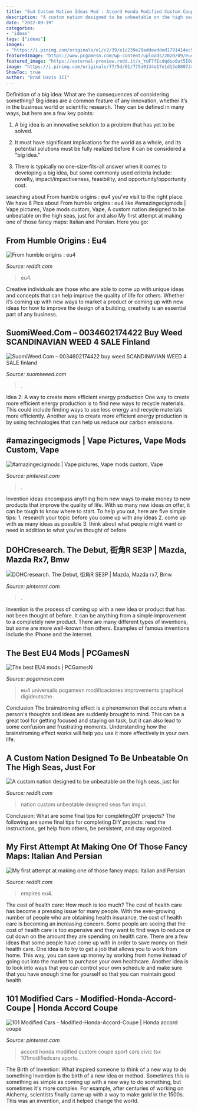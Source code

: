 ```yaml
---
title: "Eu4 Custom Nation Ideas Mod : Accord Honda Modified Custom Coupe Sport Cars Civic Tsx 101modifiedcars Sports"
description: "A custom nation designed to be unbeatable on the high seas, just for"
date: "2022-09-19"
categories:
- "ideas"
tags: ["ideas"]
images:
- "https://i.pinimg.com/originals/e1/c2/39/e1c239e29addeadded1791414ec9a48e.jpg"
featuredImage: "https://www.pcgamesn.com/wp-content/uploads/2020/09/eu4-mods-idea-variation-740x416.jpg"
featured_image: "https://external-preview.redd.it/x_YuF7fIcdqdso8ut5I0wLKBZdDAf5QsCDpVJMt6J1k.png?auto=webp&amp;s=f641ddfa30affc593c3b8512d7edbc2434ee3117"
image: "https://i.pinimg.com/originals/77/5d/01/775d0134e17e1d13e68072420263e4cc.png"
ShowToc: true
author: "Brad Davis III"
---
```



Definition of a big idea: What are the consequences of considering something?
Big ideas are a common feature of any innovation, whether it’s in the business world or scientific research. They can be defined in many ways, but here are a few key points:
1. A big idea is an innovative solution to a problem that has yet to be solved.

2. It must have significant implications for the world as a whole, and its potential solutions must be fully realized before it can be considered a "big idea."

3. There is typically no one-size-fits-all answer when it comes to developing a big idea, but some commonly used criteria include: novelty, impact/impactiveness, feasibility, and opportunity/opportunity cost. 

	

		
searching about From humble origins : eu4 you've visit to the right place. We have 8 Pics about From humble origins : eu4 like #amazingecigmods | Vape pictures, Vape mods custom, Vape, A custom nation designed to be unbeatable on the high seas, just for and also My first attempt at making one of those fancy maps: Italian and Persian. Here you go:
		
    
## From Humble Origins : Eu4

<img loading=lazy src="https://preview.redd.it/muwd900cdqy41.jpg?auto=webp&amp;s=85cdcdaf66eaaacaf911fb19272daf00a22cca71" onerror="this.onerror=null;this.src='https://tse3.mm.bing.net/th?id=OIP.SAYpF5joBbapdi09ODh5swHaEK&amp;pid=15.1';" alt="From humble origins : eu4">

_Source: reddit.com_

>eu4. 

	

Creative individuals are those who are able to come up with unique ideas and concepts that can help improve the quality of life for others. Whether it’s coming up with new ways to market a product or coming up with new ideas for how to improve the design of a building, creativity is an essential part of any business.

    
## SuomiWeed.Com – 0034602174422 Buy Weed SCANDINAVIAN WEED 4 SALE Finland

<img loading=lazy src="https://suomiweed.com/wp-content/uploads/2021/03/SNOOP-DOG.jpg" onerror="this.onerror=null;this.src='https://tse3.mm.bing.net/th?id=OIP.axqghW3HHwqPZwvN_VwtbgHaEK&amp;pid=15.1';" alt="SuomiWeed.Com – 0034602174422 buy weed SCANDINAVIAN WEED 4 SALE finland">

_Source: suomiweed.com_

>. 

	

Idea 2: A way to create more efficient energy production
One way to create more efficient energy production is to find new ways to recycle materials. This could include finding ways to use less energy and recycle materials more efficiently. Another way to create more efficient energy production is by using technologies that can help us reduce our carbon emissions.

    
## #amazingecigmods | Vape Pictures, Vape Mods Custom, Vape

<img loading=lazy src="https://i.pinimg.com/736x/ea/9a/5b/ea9a5bca3bd499e0cb47b773e251b51d.jpg" onerror="this.onerror=null;this.src='https://tse1.mm.bing.net/th?id=OIP.hnIRAytyQjYrfdsoblRVgwHaHa&amp;pid=15.1';" alt="#amazingecigmods | Vape pictures, Vape mods custom, Vape">

_Source: pinterest.com_

>. 

	

Invention ideas encompass anything from new ways to make money to new products that improve the quality of life. With so many new ideas on offer, it can be tough to know where to start. To help you out, here are five simple tips: 1. research your topic before you come up with any ideas 2. come up with as many ideas as possible 3. think about what people might want or need in addition to what you’ve thought of before 
    
## DOHCresearch. The Debut, 街角R SE3P | Mazda, Mazda Rx7, Bmw

<img loading=lazy src="https://i.pinimg.com/originals/77/5d/01/775d0134e17e1d13e68072420263e4cc.png" onerror="this.onerror=null;this.src='https://tse2.mm.bing.net/th?id=OIP.M823-7akCm-t5QGKW7yrTQHaE8&amp;pid=15.1';" alt="DOHCresearch. The Debut, 街角R SE3P | Mazda, Mazda rx7, Bmw">

_Source: pinterest.com_

>. 

	

Invention is the process of coming up with a new idea or product that has not been thought of before. It can be anything from a simple improvement to a completely new product. There are many different types of inventions, but some are more well-known than others. Examples of famous inventions include the iPhone and the internet.

    
## The Best EU4 Mods | PCGamesN

<img loading=lazy src="https://www.pcgamesn.com/wp-content/uploads/2020/09/eu4-mods-idea-variation-740x416.jpg" onerror="this.onerror=null;this.src='https://tse1.mm.bing.net/th?id=OIP.byDoZfLqdqPUAsBJOhS_ZwHaEK&amp;pid=15.1';" alt="The best EU4 mods | PCGamesN">

_Source: pcgamesn.com_

>eu4 universalis pcgamesn modificaciones improvements graphical digideutsche. 

	

Conclusion
The brainstroming effect is a phenomenon that occurs when a person's thoughts and ideas are suddenly brought to mind. This can be a great tool for getting focused and staying on task, but it can also lead to some confusion and frustrating moments. Understanding how the brainstroming effect works will help you use it more effectively in your own life.

    
## A Custom Nation Designed To Be Unbeatable On The High Seas, Just For

<img loading=lazy src="https://external-preview.redd.it/x_YuF7fIcdqdso8ut5I0wLKBZdDAf5QsCDpVJMt6J1k.png?auto=webp&amp;s=f641ddfa30affc593c3b8512d7edbc2434ee3117" onerror="this.onerror=null;this.src='https://tse4.mm.bing.net/th?id=OIP.mA76kkthPD8ZcruQnUNmmAAAAA&amp;pid=15.1';" alt="A custom nation designed to be unbeatable on the high seas, just for">

_Source: reddit.com_

>nation custom unbeatable designed seas fun imgur. 

	

Conclusion: What are some final tips for completingDIY projects?
The following are some final tips for completing DIY projects: read the instructions, get help from others, be persistent, and stay organized.

    
## My First Attempt At Making One Of Those Fancy Maps: Italian And Persian

<img loading=lazy src="https://external-preview.redd.it/H7XDQ7q1Cdk1z3JGlgE0kVGkijID8fNUWtbt0hQmMFU.jpg?auto=webp&amp;s=57b9e813ce932340e0c4d662a72e5000eeffc86f" onerror="this.onerror=null;this.src='https://tse4.mm.bing.net/th?id=OIP.4AR3EAdJUXBYam-nIsR1OwHaCs&amp;pid=15.1';" alt="My first attempt at making one of those fancy maps: Italian and Persian">

_Source: reddit.com_

>empires eu4. 

	

The cost of health care: How much is too much?
The cost of health care has become a pressing issue for many people. With the ever-growing number of people who are obtaining health insurance, the cost of health care is becoming an increasing concern. Some people are seeing that the cost of health care is too expensive and they want to find ways to reduce or cut down on the amount they are spending on health care. There are a few ideas that some people have come up with in order to save money on their health care. One idea is to try to get a job that allows you to work from home. This way, you can save up money by working from home instead of going out into the market to purchase your own healthcare. Another idea is to look into ways that you can control your own schedule and make sure that you have enough time for yourself so that you can maintain good health.

    
## 101 Modified Cars - Modified-Honda-Accord-Coupe | Honda Accord Coupe

<img loading=lazy src="https://i.pinimg.com/originals/e1/c2/39/e1c239e29addeadded1791414ec9a48e.jpg" onerror="this.onerror=null;this.src='https://tse1.mm.bing.net/th?id=OIP.bzFzDDQB47t-ak5mNKWftAHaEb&amp;pid=15.1';" alt="101 Modified Cars - Modified-Honda-Accord-Coupe | Honda accord coupe">

_Source: pinterest.com_

>accord honda modified custom coupe sport cars civic tsx 101modifiedcars sports. 

	

The Birth of Invention: What inspired someone to think of a new way to do something
Invention is the birth of a new idea or method. Sometimes this is something as simple as coming up with a new way to do something, but sometimes it's more complex. For example, after centuries of working on Alchemy, scientists finally came up with a way to make gold in the 1500s. This was an invention, and it helped change the world.


